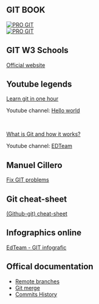 ## GIT BOOK
<a href="https://git-scm.com/book/en/v2">
  <img src="https://git-scm.com/images/progit2.png" alt="PRO GIT">
</a>

<br/>

<a href="https://leanpub.com/gitygithub/">
  <img src="https://d2sofvawe08yqg.cloudfront.net/gitygithub/s_hero?1620545969" alt="PRO GIT">
</a>

## GIT W3 Schools
<a href="https://www.w3schools.com/git/default.asp">Official website</a>

## Youtube legends
<a href="https://www.youtube.com/watch?v=VdGzPZ31ts8">Learn git in one hour</a><br/>
<p>Youtube channel: <a href="https://www.youtube.com/c/HolaMundoDev">Hello world</a></p><br/>

<a href="https://www.youtube.com/watch?v=jGehuhFhtnE">What is Git and how it works?</a><br/>
<p>Youtube channel: <a href="https://www.youtube.com/channel/UCP15FVAA2UL-QOcGhy7-ezA">EDTeam</a></p>

## Manuel Cillero
<a href="https://manuel.cillero.es/doc/apuntes-tic/herramientas/git/solucion-de-problemas-en-git/">Fix GIT problems</a>

## Git cheat-sheet
<a href="https://training.github.com/downloads/es_ES/github-git-cheat-sheet/">(Github-git) cheat-sheet</a>

## Infographics online
<a href="https://edteam-media.s3.amazonaws.com/community/original/79dab1f0-3c3d-493c-80e0-1dcbadc54f62.jpg">EdTeam - GIT infografic</a>

## Offical documentation
<ul>
  
  <li>
    <a href="https://git-scm.com/book/en/v2/Git-Branching-Remote-Branches">Remote branches</a>
  </li>
  
  <li>
    <a href="https://git-scm.com/docs/git-merge">Git merge</a>
  </li>
  
  <li>
    <a href="https://git-scm.com/book/en/v2/Git-Basics-Viewing-the-Commit-History">Commits History</a>
  </li>

</ul>
